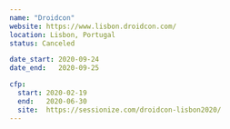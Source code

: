 ```yaml
---
name: "Droidcon"
website: https://www.lisbon.droidcon.com/
location: Lisbon, Portugal
status: Canceled

date_start: 2020-09-24
date_end:   2020-09-25

cfp:
  start: 2020-02-19
  end:   2020-06-30
  site:  https://sessionize.com/droidcon-lisbon2020/
---
```

